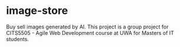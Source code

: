 # image-store
Buy sell images generated by AI. This project is a group project for CITS5505 - Agile Web Development course at UWA for Masters of IT students.
